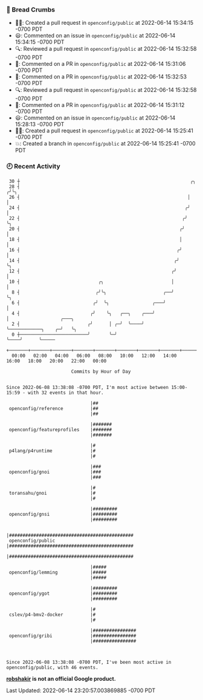 ### 🍞 Bread Crumbs

 * ✍🏼: Created a pull request in `openconfig/public` at 2022-06-14 15:34:15 -0700 PDT
 * 😃: Commented on an issue in `openconfig/public` at 2022-06-14 15:34:15 -0700 PDT
 * 🔍: Reviewed a pull request in  `openconfig/public` at 2022-06-14 15:32:58 -0700 PDT
 * 💬: Commented on a PR in  `openconfig/public` at 2022-06-14 15:31:06 -0700 PDT
 * 💬: Commented on a PR in  `openconfig/public` at 2022-06-14 15:32:53 -0700 PDT
 * 🔍: Reviewed a pull request in  `openconfig/public` at 2022-06-14 15:32:58 -0700 PDT
 * 💬: Commented on a PR in  `openconfig/public` at 2022-06-14 15:31:12 -0700 PDT
 * 😃: Commented on an issue in `openconfig/public` at 2022-06-14 15:28:13 -0700 PDT
 * ✍🏼: Created a pull request in `openconfig/public` at 2022-06-14 15:25:41 -0700 PDT
 * 💥: Created a branch in `openconfig/public` at 2022-06-14 15:25:41 -0700 PDT

### 🕘 Recent Activity
```
 30 ┼                                                               ╭╮
 28 ┤                                                              ╭╯╰╮
 26 ┤                                                              │  │
 24 ┤                                                             ╭╯  │
 22 ┤                                                            ╭╯   ╰╮
 20 ┤                                                           ╭╯     │
 18 ┤                                                           │      │
 16 ┤                                                          ╭╯      │
 14 ┤                                                         ╭╯       ╰╮
 12 ┤                                                        ╭╯         │
 10 ┤                             ╭╮                         │          │
  8 ┤                            ╭╯╰╮                     ╭──╯          ╰╮
  6 ┤                           ╭╯  ╰╮                ╭───╯              │
  4 ┤                          ╭╯    ╰╮   ╭──╮    ╭───╯                  │                   ╭───╮
  2 ┤                         ╭╯      │ ╭─╯  ╰────╯                      ╰────────────╮    ╭─╯   ╰╮
  0 ┼─────────────────────────╯       ╰─╯                                             ╰────╯      ╰─────
    +───────+───────+───────+───────+───────+───────+───────+───────+───────+───────+───────+───────+────
  00:00   02:00   04:00   06:00   08:00   10:00   12:00   14:00   16:00   18:00   20:00   22:00   00:00   

						Commits by Hour of Day


Since 2022-06-08 13:38:08 -0700 PDT, I'm most active between 15:00-15:59 - with 32 events in that hour.

```



```
                               |##
 openconfig/reference          |##
                               |##

                               |#######
 openconfig/featureprofiles    |#######
                               |#######

                               |#
 p4lang/p4runtime              |#
                               |#

                               |###
 openconfig/gnoi               |###
                               |###

                               |#
 toransahu/gnoi                |#
                               |#

                               |#########
 openconfig/gnsi               |#########
                               |#########

                               |##############################################
 openconfig/public             |##############################################
                               |##############################################

                               |#####
 openconfig/lemming            |#####
                               |#####

                               |#########
 openconfig/ygot               |#########
                               |#########

                               |#
 cslev/p4-bmv2-docker          |#
                               |#

                               |################
 openconfig/gribi              |################
                               |################



Since 2022-06-08 13:38:08 -0700 PDT, I've been most active in openconfig/public, with 46 events.

```
**[robshakir](mailto:robjs@google.com) is not an official Google product.**  


Last Updated: 2022-06-14 23:20:57.003869885 -0700 PDT
